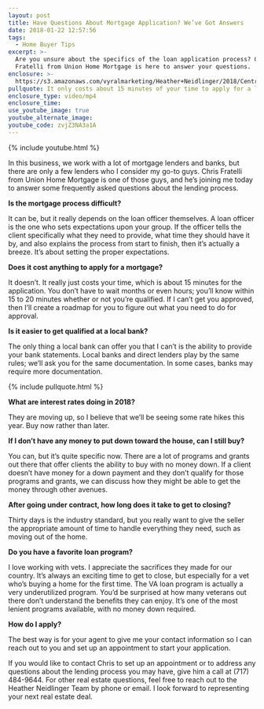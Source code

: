 ```yaml
---
layout: post
title: Have Questions About Mortgage Application? We’ve Got Answers
date: 2018-01-22 12:57:56
tags:
  - Home Buyer Tips
excerpt: >-
  Are you unsure about the specifics of the loan application process? Chris
  Fratelli from Union Home Mortgage is here to answer your questions.
enclosure: >-
  https://s3.amazonaws.com/vyralmarketing/Heather+Neidlinger/2018/Central+Pennsylvania+Real+Estate+Agent-+FAQs+About+Applying+for+a+Mortgage.mp4
pullquote: It only costs about 15 minutes of your time to apply for a loan.
enclosure_type: video/mp4
enclosure_time:
use_youtube_image: true
youtube_alternate_image:
youtube_code: zvjZ3NA3a1A
---
```



{% include youtube.html %}

In this business, we work with a lot of mortgage lenders and banks, but there are only a few lenders who I consider my go-to guys. Chris Fratelli from Union Home Mortgage is one of those guys, and he’s joining me today to answer some frequently asked questions about the lending process.

**Is the mortgage process difficult?**

It can be, but it really depends on the loan officer themselves. A loan officer is the one who sets expectations upon your group. If the officer tells the client specifically what they need to provide, what time they should have it by, and also explains the process from start to finish, then it’s actually a breeze. It’s about setting the proper expectations.

**Does it cost anything to apply for a mortgage?**

It doesn’t. It really just costs your time, which is about 15 minutes for the application. You don’t have to wait months or even hours; you’ll know within 15 to 20 minutes whether or not you’re qualified. If I can’t get you approved, then I’ll create a roadmap for you to figure out what you need to do for approval.

**Is it easier to get qualified at a local bank?**

The only thing a local bank can offer you that I can’t is the ability to provide your bank statements. Local banks and direct lenders play by the same rules; we’ll ask you for the same documentation. In some cases, banks may require more documentation.

{% include pullquote.html %}

**What are interest rates doing in 2018?**

They are moving up, so I believe that we’ll be seeing some rate hikes this year. Buy now rather than later.

**If I don’t have any money to put down toward the house, can I still buy?**

You can, but it’s quite specific now. There are a lot of programs and grants out there that offer clients the ability to buy with no money down. If a client doesn’t have money for a down payment and they don’t qualify for those programs and grants, we can discuss how they might be able to get the money through other avenues.

**After going under contract, how long does it take to get to closing?**

Thirty days is the industry standard, but you really want to give the seller the appropriate amount of time to handle everything they need, such as moving out of the home.

**Do you have a favorite loan program?**

I love working with vets. I appreciate the sacrifices they made for our country. It’s always an exciting time to get to close, but especially for a vet who’s buying a home for the first time. The VA loan program is actually a very underutilized program. You’d be surprised at how many veterans out there don’t understand the benefits they can enjoy. It’s one of the most lenient programs available, with no money down required.

**How do I apply?**

The best way is for your agent to give me your contact information so I can reach out to you and set up an appointment to start your application.

If you would like to contact Chris to set up an appointment or to address any questions about the lending process you may have, give him a call at (717) 484-9644. For other real estate questions, feel free to reach out to the Heather Neidlinger Team by phone or email. I look forward to representing your next real estate deal.